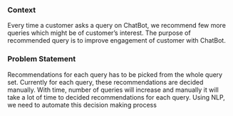 
### Context


Every time a customer asks a query on ChatBot, we recommend few more queries which might be of customer’s interest. The purpose of recommended query is to improve engagement of customer with ChatBot.  

### Problem Statement


Recommendations for each query has to be picked from the whole query set. Currently for each query, these recommendations are decided manually. With time, number of queries will increase and manually it will take a lot of time to decided recommendations for each query. Using NLP, we need to automate this decision making process